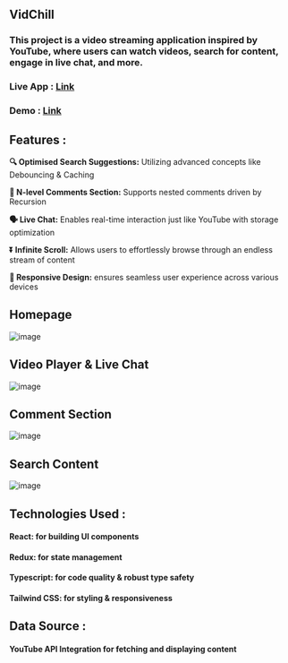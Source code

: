 
## VidChill
### This project is a video streaming application inspired by YouTube, where users can watch videos, search for content, engage in live chat, and more.

### Live App : [Link](https://vid-chill-gilt.vercel.app)
### Demo : [Link](https://drive.google.com/file/d/1KL6MkIedSmx92JYWbF6cW6Ul8cEHJbtU/view)

## Features : 
**:mag: Optimised Search Suggestions:** Utilizing advanced concepts like Debouncing & Caching

**💬 N-level Comments Section:** Supports nested comments driven by Recursion

**🗣️ Live Chat:** Enables real-time interaction just like YouTube with storage optimization

**:arrow_double_down: Infinite Scroll:** Allows users to effortlessly browse through an endless stream of content

**📱 Responsive Design:** ensures seamless user experience across various devices

## Homepage
![image](https://github.com/logic-found/VidChill/assets/93260606/2f681948-6096-4a1b-ad43-7af7ea94e514)

## Video Player & Live Chat

![image](https://github.com/logic-found/VidChill/assets/93260606/25854e84-e2b8-49ce-adc0-17a5c532f911)

## Comment Section
![image](https://github.com/logic-found/VidChill/assets/93260606/1d23a910-dc84-493a-aa4e-0e4935740960)

## Search Content
![image](https://github.com/logic-found/VidChill/assets/93260606/b0915a90-342b-4218-9356-d19aba260250)


## Technologies Used : 
#### React: for building UI components
#### Redux: for state management
#### Typescript: for code quality & robust type safety
#### Tailwind CSS: for styling & responsiveness

## Data Source :
#### YouTube API Integration for fetching and displaying content

